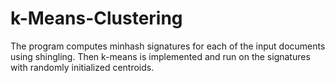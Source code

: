 # k-Means-Clustering
The program computes minhash signatures for each of the input documents using shingling. Then k-means is implemented and run on the signatures with randomly initialized centroids.
